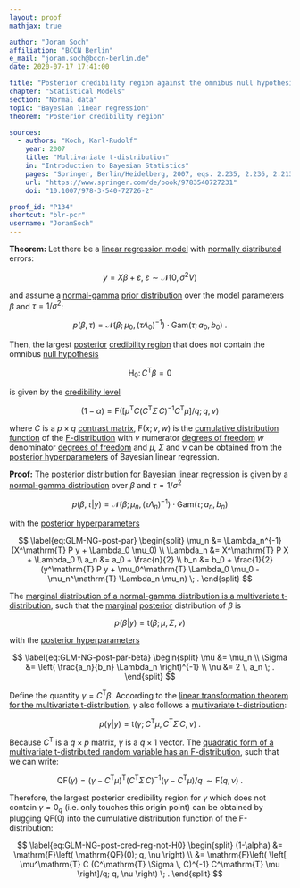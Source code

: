 ```yaml
---
layout: proof
mathjax: true

author: "Joram Soch"
affiliation: "BCCN Berlin"
e_mail: "joram.soch@bccn-berlin.de"
date: 2020-07-17 17:41:00

title: "Posterior credibility region against the omnibus null hypothesis for Bayesian linear regression"
chapter: "Statistical Models"
section: "Normal data"
topic: "Bayesian linear regression"
theorem: "Posterior credibility region"

sources:
  - authors: "Koch, Karl-Rudolf"
    year: 2007
    title: "Multivariate t-distribution"
    in: "Introduction to Bayesian Statistics"
    pages: "Springer, Berlin/Heidelberg, 2007, eqs. 2.235, 2.236, 2.213, 2.210, 2.211, 2.183"
    url: "https://www.springer.com/de/book/9783540727231"
    doi: "10.1007/978-3-540-72726-2"

proof_id: "P134"
shortcut: "blr-pcr"
username: "JoramSoch"
---
```



**Theorem:** Let there be a [linear regression model](/D/mlr) with [normally distributed](/D/mvn) errors:

$$ \label{eq:GLM}
y = X \beta + \varepsilon, \; \varepsilon \sim \mathcal{N}(0, \sigma^2 V)
$$

and assume a [normal-gamma](/D/ng) [prior distribution](/D/prior) over the model parameters $\beta$ and $\tau = 1/\sigma^2$:

$$ \label{eq:GLM-NG-prior}
p(\beta,\tau) = \mathcal{N}(\beta; \mu_0, (\tau \Lambda_0)^{-1}) \cdot \mathrm{Gam}(\tau; a_0, b_0) \; .
$$

Then, the largest [posterior](/D/post) [credibility region](/D/cr) that does not contain the omnibus [null hypothesis](/D/h0)

$$ \label{eq:GLM-H0}
\mathrm{H}_0: \, C^\mathrm{T} \beta = 0
$$

is given by the [credibility level](/D/cr)

$$ \label{eq:GLM-NG-PCR}
(1-\alpha) = \mathrm{F}\left( \left[ \mu^\mathrm{T} C (C^\mathrm{T} \Sigma \, C)^{-1} C^\mathrm{T} \mu \right]/q; q, \nu \right)
$$

where $C$ is a $p \times q$ [contrast matrix](/D/con), $\mathrm{F}(x; v, w)$ is the [cumulative distribution function](/D/cdf) of the [F-distribution](/D/f) with $v$ numerator [degrees of freedom](/D/dof) $w$ denominator [degrees of freedom](/D/dof) and $\mu$, $\Sigma$ and $\nu$ can be obtained from the [posterior hyperparameters](/D/post) of Bayesian linear regression.


**Proof:** The [posterior distribution for Bayesian linear regression](/P/blr-post) is given by a [normal-gamma distribution](/D/ng) over $\beta$ and $\tau = 1/\sigma^2$

$$ \label{eq:GLM-NG-post}
p(\beta,\tau|y) = \mathcal{N}(\beta; \mu_n, (\tau \Lambda_n)^{-1}) \cdot \mathrm{Gam}(\tau; a_n, b_n)
$$

with the [posterior hyperparameters](/D/post)

$$ \label{eq:GLM-NG-post-par}
\begin{split}
\mu_n &= \Lambda_n^{-1} (X^\mathrm{T} P y + \Lambda_0 \mu_0) \\
\Lambda_n &= X^\mathrm{T} P X + \Lambda_0 \\
a_n &= a_0 + \frac{n}{2} \\
b_n &= b_0 + \frac{1}{2} (y^\mathrm{T} P y + \mu_0^\mathrm{T} \Lambda_0 \mu_0 - \mu_n^\mathrm{T} \Lambda_n \mu_n) \; .
\end{split}
$$

The [marginal distribution of a normal-gamma distribution is a multivariate t-distribution](/P/ng-marg), such that the [marginal](/D/dist-marg) [posterior](/D/post) distribution of $\beta$ is

$$ \label{eq:GLM-NG-post-beta}
p(\beta|y) = \mathrm{t}(\beta; \mu, \Sigma, \nu)
$$

with the [posterior hyperparameters](/D/post)

$$ \label{eq:GLM-NG-post-par-beta}
\begin{split}
\mu &= \mu_n \\
\Sigma &= \left( \frac{a_n}{b_n} \Lambda_n \right)^{-1} \\
\nu &= 2 \, a_n \; .
\end{split}
$$

Define the quantity $\gamma = C^\mathrm{T} \beta$. According to the [linear transformation theorem for the multivariate t-distribution](/P/mvt-ltt), $\gamma$ also follows a [multivariate t-distribution](/D/mvt):

$$ \label{eq:GLM-NG-post-gamma}
p(\gamma|y) = \mathrm{t}(\gamma; C^\mathrm{T} \mu, C^\mathrm{T} \Sigma \, C, \nu) \; .
$$

Because $C^\mathrm{T}$ is a $q \times p$ matrix, $\gamma$ is a $q \times 1$ vector. The [quadratic form of a multivariate t-distributed random variable has an F-distribution](/P/mvt-f), such that we can write:

$$ \label{eq:GLM-NG-post-qf}
\mathrm{QF}(\gamma) = (\gamma - C^\mathrm{T} \mu)^\mathrm{T} (C^\mathrm{T} \Sigma \, C)^{-1} (\gamma - C^\mathrm{T} \mu) /q \, \sim \mathrm{F}(q,\nu) \; .
$$

Therefore, the largest posterior credibility region for $\gamma$ which does not contain $\gamma = 0_q$ (i.e. only touches this origin point) can be obtained by plugging $\mathrm{QF}(0)$ into the cumulative distribution function of the F-distribution:

$$ \label{eq:GLM-NG-post-cred-reg-not-H0}
\begin{split}
(1-\alpha) &= \mathrm{F}\left( \mathrm{QF}(0); q, \nu \right) \\
&= \mathrm{F}\left( \left[ \mu^\mathrm{T} C (C^\mathrm{T} \Sigma \, C)^{-1} C^\mathrm{T} \mu \right]/q; q, \nu \right) \; .
\end{split}
$$